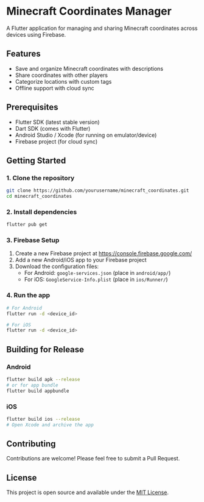 # Minecraft Coordinates Manager

A Flutter application for managing and sharing Minecraft coordinates across devices using Firebase.

## Features

- Save and organize Minecraft coordinates with descriptions
- Share coordinates with other players
- Categorize locations with custom tags
- Offline support with cloud sync

## Prerequisites

- Flutter SDK (latest stable version)
- Dart SDK (comes with Flutter)
- Android Studio / Xcode (for running on emulator/device)
- Firebase project (for cloud sync)

## Getting Started

### 1. Clone the repository

```bash
git clone https://github.com/yourusername/minecraft_coordinates.git
cd minecraft_coordinates
```

### 2. Install dependencies

```bash
flutter pub get
```

### 3. Firebase Setup

1. Create a new Firebase project at https://console.firebase.google.com/
2. Add a new Android/iOS app to your Firebase project
3. Download the configuration files:
   - For Android: `google-services.json` (place in `android/app/`)
   - For iOS: `GoogleService-Info.plist` (place in `ios/Runner/`)

### 4. Run the app

```bash
# For Android
flutter run -d <device_id>

# For iOS
flutter run -d <device_id>
```

## Building for Release

### Android

```bash
flutter build apk --release
# or for app bundle
flutter build appbundle
```

### iOS

```bash
flutter build ios --release
# Open Xcode and archive the app
```

## Contributing

Contributions are welcome! Please feel free to submit a Pull Request.

## License

This project is open source and available under the [MIT License](LICENSE).
